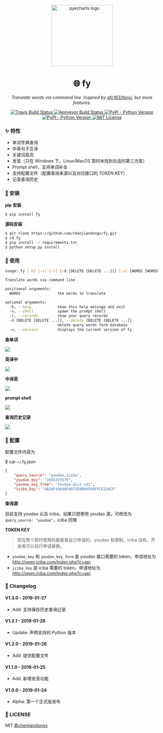 <p align="center">
    <img src="https://user-images.githubusercontent.com/19553554/51784033-185f3780-217e-11e9-8a06-c0f43c5c0145.png" alt="pyecharts logo" width=200 height=200 />
</p>
<h1 align="center">🌐 fy</h1>
<p align="center">
    <em>Translate words via command line. Inspired by <a href="https://github.com/afc163/fanyi">afc163/fanyi</a>, but more features.</em>
</p>
<p align="center">
    <a href="https://travis-ci.org/chenjiandongx/fy">
        <img src="https://travis-ci.org/chenjiandongx/fy.svg?branch=master" alt="Travis Build Status">
    </a>
    <a href="https://ci.appveyor.com/project/chenjiandongx/fy">
        <img src="https://ci.appveyor.com/api/projects/status/k1q0s2a5mn8roid2?svg=true" alt="Appveyor Build Status">
    </a>
    <a href="https://badge.fury.io/py/fy">
        <img src="https://badge.fury.io/py/fy.svg" alt="PyPI - Python Version">
    </a>
    <a href="https://pypi.org/project/fy/">
        <img src="https://img.shields.io/pypi/pyversions/fy.svg?colorB=brightgreen" alt="PyPI - Python Version">
    </a>
    <a href="https://opensource.org/licenses/MIT">
        <img src="https://img.shields.io/badge/License-MIT-brightgreen.svg" alt="MIT License">
    </a>
</p>

### ✨ 特性

* 单词字典查询
* 中英句子互译
* 关键词高亮
* 发音（只在 Windows 下，Linux/MacOS 暂时未找到合适的第三方库）
* Prompt shell，支持单词补全
* 支持配置文件（配置查询来源以及对应接口的 TOKEN KEY）
* 记录查询历史

### 🔰 安装

**pip 安装**
```bash
$ pip install fy
```

**源码安装**
```bash
$ git clone https://github.com/chenjiandongx/fy.git
$ cd fy
$ pip install -r requirements.txt
$ python setup.py install
```

### 📝 使用

```bash
usage: fy [-h] [-s] [-r] [-d [DELETE [DELETE ...]]] [-v] [WORDS [WORDS ...]]

Translate words via command line

positional arguments:
  WORDS                 the words to translate

optional arguments:
  -h, --help            show this help message and exit
  -s, --shell           spawn the prompt shell
  -r, --records         show your query records
  -d [DELETE [DELETE ...]], --delete [DELETE [DELETE ...]]
                        delete query words form database
  -v, --version         displays the current version of fy
```

**查单词**

![](https://user-images.githubusercontent.com/19553554/51759080-60407900-2102-11e9-8d8b-3de94c8a9c8a.png)

**英译中**

![](https://user-images.githubusercontent.com/19553554/51759141-849c5580-2102-11e9-9097-08f85bcb873f.png)

**中译英**

![](https://user-images.githubusercontent.com/19553554/51759144-8534ec00-2102-11e9-9cf7-349ad5f4954b.png)

**prompt shell**

![](https://user-images.githubusercontent.com/19553554/51759432-2d4ab500-2103-11e9-948d-45320fd90504.gif)

**查询历史记录**

![](https://user-images.githubusercontent.com/19553554/51802223-b50afd80-2282-11e9-8f7a-a237ac3e87be.png)

### 🔧 配置

配置文件内容为

$ car ~/.fy.json
```json
{
    "query_source": "youdao,iciba",
    "youdao_key": "1945325576",
    "youdao_key_from": "Youdao-dict-v21",
    "iciba_key": "4B26F43688FA072E0B94F68FFCE224CF"
}
```

**查询源**

目前支持 youdao 以及 iciba，如果只想使用 youdao 源，可修改为 `query_source: "youdao"`，iciba 同理

**TOKEN KEY**

> 现在两个暂时使用的都是我自己申请的，youdao 有限制，iciba 没有，开发者可以自行申请替换。

* `youdao_key` 和 `youdao_key_form` 是 youdao 接口需要的 token，申请地址为 http://open.iciba.com/index.php?c=api
* `iciba_key` 是 iciba 需要的 token，申请地址为 http://open.iciba.com/index.php?c=api

### 📅 Changelog

#### V1.3.0 - 2019-01-27
* Add: 支持保存历史查询记录

#### V1.2.1 - 2019-01-26
* Update: 声明支持的 Python 版本

#### V1.2.0 - 2019-01-26
* Add: 提供配置文件

#### V1.1.0 - 2019-01-25
* Add: 新增发音功能

#### V1.0.0 - 2019-01-24
* Alpha: 第一个正式版发布

### 📃 LICENSE

MIT [©chenjiandongx](https://github.com/chenjiandongx)
